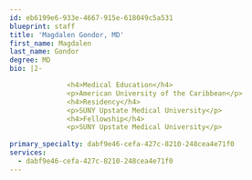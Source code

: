 ```yaml
---
id: eb6199e6-933e-4667-915e-618049c5a531
blueprint: staff
title: 'Magdalen Gondor, MD'
first_name: Magdalen
last_name: Gondor
degree: MD
bio: |2-

              <h4>Medical Education</h4>
              <p>American University of the Caribbean</p>
              <h4>Residency</h4>
              <p>SUNY Upstate Medical University</p>
              <h4>Fellowship</h4>
              <p>SUNY Upstate Medical University</p>
          
primary_specialty: dabf9e46-cefa-427c-8210-248cea4e71f0
services:
  - dabf9e46-cefa-427c-8210-248cea4e71f0
---
```


